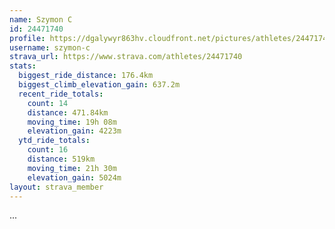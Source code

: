 ```yaml
---
name: Szymon C
id: 24471740
profile: https://dgalywyr863hv.cloudfront.net/pictures/athletes/24471740/7213253/2/large.jpg
username: szymon-c
strava_url: https://www.strava.com/athletes/24471740
stats:
  biggest_ride_distance: 176.4km
  biggest_climb_elevation_gain: 637.2m
  recent_ride_totals:
    count: 14
    distance: 471.84km
    moving_time: 19h 08m
    elevation_gain: 4223m
  ytd_ride_totals:
    count: 16
    distance: 519km
    moving_time: 21h 30m
    elevation_gain: 5024m
layout: strava_member
--- 
```

...
